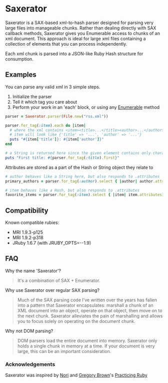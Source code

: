 Saxerator
=========

Saxerator is a SAX-based xml-to-hash parser designed for parsing very large files into manageable chunks. Rather than
dealing directly with SAX callback methods, Saxerator gives you Enumerable access to chunks of an xml document.
This approach is ideal for large xml files containing a collection of elements that you can process
independently.

Each xml chunk is parsed into a JSON-like Ruby Hash structure for consumption.

Examples
--------
You can parse any valid xml in 3 simple steps.

1. Initialize the parser
1. Tell it which tag you care about
1. Perform your work in an 'each' block, or using any [Enumerable](http://apidock.com/ruby/Enumerable)
method

```ruby
parser = Saxerator.parser(File.new("rss.xml"))

parser.for_tag(:item).each do |item|
  # where the xml contains <item><title>...</title><author>...</author></item>
  # item will look like {'title' => '...', 'author' => '...'}
  puts "#{item['title']}: #{item['author']}"
end

# a String is returned here since the given element contains only character data
puts "First title: #{parser.for_tag(:title).first}"
```

Attributes are stored as a part of the Hash or String object they relate to

```ruby
# author behaves like a String here, but also responds to .attributes
primary_authors = parser.for_tag(:author).select { |author| author.attributes['type'] == 'primary' }

# item behaves like a Hash, but also responds to .attributes
favorite_items = parser.for_tag(:item).select { |item| item.attributes['favorite'] }
```

Compatibility
-------------
Known compatible rubies:

* MRI 1.9.3-p125
* MRI 1.9.2-p318
* JRuby 1.6.7 (with JRUBY_OPTS=--1.9)

FAQ
---
Why the name 'Saxerator'?

  > It's a combination of SAX + Enumerator.

Why use Saxerator over regular SAX parsing?

  > Much of the SAX parsing code I've written over the years has fallen into a pattern that Saxerator encapsulates:
  > marshall a chunk of an XML document into an object, operate on that object, then move on to the
  > next chunk. Saxerator alleviates the pain of marshalling and allows you to focus solely on operating on the
  > document chunk.

Why not DOM parsing?

  > DOM parsers load the entire document into memory. Saxerator only holds a single chunk in memory at a time. If your
  > document is very large, this can be an important consideration.

### Acknowledgements ###
Saxerator was inspired by [Nori](https://github.com/rubiii/nori) and [Gregory Brown](http://majesticseacreature.com/)'s
[Practicing Ruby](http://practicingruby.com/)